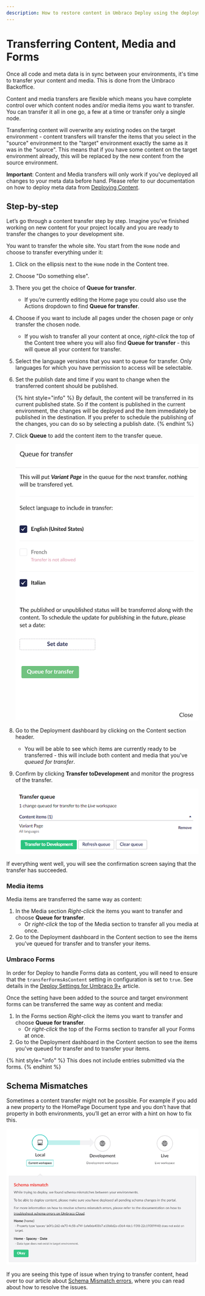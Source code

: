 ```yaml
---
description: How to restore content in Umbraco Deploy using the deployment dashboard
---
```


# Transferring Content, Media and Forms

Once all code and meta data is in sync between your environments, it's time to transfer your content and media. This is done from the Umbraco Backoffice.

Content and media transfers are flexible which means you have complete control over which content nodes and/or media items you want to transfer. You can transfer it all in one go, a few at a time or transfer only a single node.

Transferring content will overwrite any existing nodes on the target environment - content transfers will transfer the items that you select in the "source" environment to the "target" environment exactly the same as it was in the "source". This means that if you have some content on the target environment already, this will be replaced by the new content from the source environment.

**Important**: Content and Media transfers will only work if you've deployed all changes to your meta data before hand. Please refer to our documentation on how to deploy meta data from [Deploying Content](deploying-changes.md).

## Step-by-step

Let’s go through a content transfer step by step. Imagine you’ve finished working on new content for your project locally and you are ready to transfer the changes to your development site.

You want to transfer the whole site. You start from the `Home` node and choose to transfer everything under it:

1. Click on the ellipsis next to the `Home` node in the Content tree.
2. Choose "Do something else".
3. There you get the choice of **Queue for transfer**.
   * If you’re currently editing the Home page you could also use the Actions dropdown to find **Queue for transfer**.
4. Choose if you want to include all pages under the chosen page or only transfer the chosen node.
   * If you wish to transfer all your content at once, _right-click_ the top of the Content tree where you will also find **Queue for transfer** - this will queue all your content for transfer.
5. Select the language versions that you want to queue for transfer. Only languages for which you have permission to access will be selectable.
6.  Set the publish date and time if you want to change when the transferred content should be published.

    {% hint style="info" %}
    By default, the content will be transferred in its current published state. So if the content is published in the current environment, the changes will be deployed and the item immediately be published in the destination. If you prefer to schedule the publishing of the changes, you can do so by selecting a publish date.
    {% endhint %}
7.  Click **Queue** to add the content item to the transfer queue.

    ![Queue for transfer window](images/queue-for-transfer-dialog.png)
8. Go to the Deployment dashboard by clicking on the Content section header.
   * You will be able to see which items are currently ready to be transferred - this will include both content and media that you've _queued for transfer_.
9.  Confirm by clicking **Transfer toDevelopment** and monitor the progress of the transfer.

    ![Transfer queue](images/transfer-queue.png)

If everything went well, you will see the confirmation screen saying that the transfer has succeeded.

### Media items

Media items are transferred the same way as content:

1. In the Media section _Right-click_ the items you want to transfer and choose **Queue for transfer**.
   * Or _right-click_ the top of the Media section to transfer all you media at once.
2. Go to the Deployment dashboard in the Content section to see the items you've queued for transfer and to transfer your items.

### Umbraco Forms

In order for Deploy to handle Forms data as content, you will need to ensure that the `transferFormsAsContent` setting in configuration is set to `true`. See details in the [Deploy Settings for Umbraco 9+](../getting-started/deploy-settings.md) article.

Once the setting have been added to the source and target environment forms can be transferred the same way as content and media:

1. In the Forms section _Right-click_ the items you want to transfer and choose **Queue for transfer**.
   * Or _right-click_ the top of the Forms section to transfer all your Forms at once.
2. Go to the Deployment dashboard in the Content section to see the items you've queued for transfer and to transfer your items.

{% hint style="info" %}
This does not include entries submitted via the forms.
{% endhint %}

## Schema Mismatches

Sometimes a content transfer might not be possible. For example if you add a new property to the HomePage Document type and you don’t have that property in both environments, you’ll get an error with a hint on how to fix this.

![clone dialog](<images/schema-mismatch (1).png>)

If you are seeing this type of issue when trying to transfer content, head over to our article about [Schema Mismatch errors](../troubleshooting.md), where you can read about how to resolve the issues.
